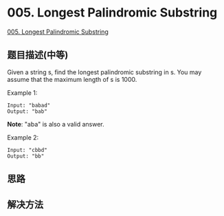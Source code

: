 # 005. Longest Palindromic Substring
[005. Longest Palindromic Substring](https://leetcode-cn.com/problems/longest-palindromic-substring/)

## 题目描述\(中等\)

Given a string s, find the longest palindromic substring in s. You may assume that the maximum length of s is 1000.

Example 1:

```
Input: "babad"
Output: "bab"
```

**Note**: "aba" is also a valid answer.

Example 2:

```
Input: "cbbd"
Output: "bb"
```

## 思路

## 解决方法



